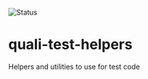 
![Status](https://travis-ci.org/QualiSystems/quali-testing-helpers.svg?branch=master)
# quali-test-helpers
Helpers and utilities to use for test code
